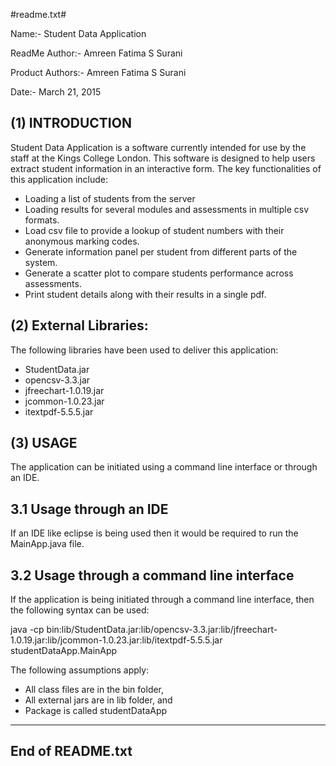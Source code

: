 #readme.txt#

Name:-         		Student Data Application


ReadMe Author:- 	Amreen Fatima S Surani



Product Authors:-      	Amreen Fatima S Surani



Date:-         		March 21, 2015

(1) INTRODUCTION
-----------------
Student Data Application is a software currently intended for use by the staff at the Kings College London. This software is designed to help users extract student information in an interactive form. The key functionalities of this application include:
- Loading a list of students from the server
- Loading results for several modules and assessments in multiple csv formats.
- Load csv file to provide a lookup of student numbers with their anonymous marking codes.
- Generate information panel per student from different parts of the system.
- Generate a scatter plot to compare students performance across assessments.
- Print student details along with their results in a single pdf.

(2) External Libraries:
-----------------------
The following libraries have been used to deliver this application:

- StudentData.jar
- opencsv-3.3.jar
- jfreechart-1.0.19.jar
- jcommon-1.0.23.jar
- itextpdf-5.5.5.jar

(3) USAGE
---------

The application can be initiated using a command line interface or through an IDE.

3.1 Usage through an IDE
------------------------

If an IDE like eclipse is being used then it would be required to run the MainApp.java file. 

3.2 Usage through a command line interface
------------------------------------------

If the application is being initiated through a command line interface, then the following syntax can be used:

java -cp bin:lib/StudentData.jar:lib/opencsv-3.3.jar:lib/jfreechart-1.0.19.jar:lib/jcommon-1.0.23.jar:lib/itextpdf-5.5.5.jar studentDataApp.MainApp

The following assumptions apply:
- All class files are in the bin folder, 
- All external jars are in lib folder, and
- Package is called studentDataApp

-----------------
End of README.txt
-----------------